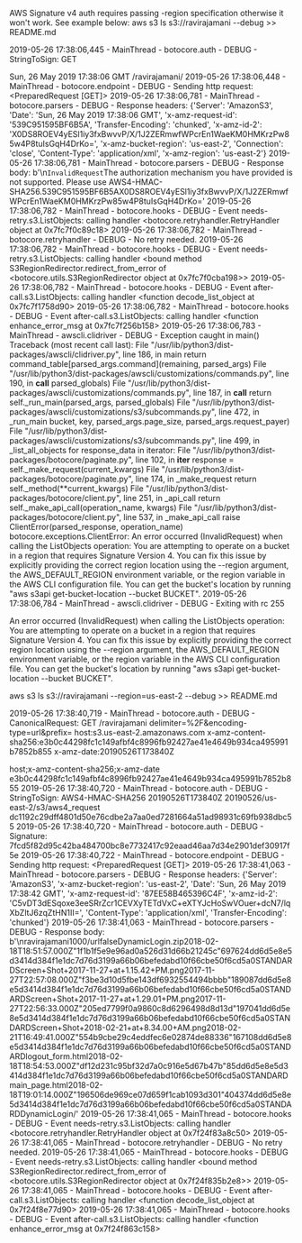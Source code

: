 AWS Signature v4 auth requires passing -region specification otherwise it won't work. See example below:
aws s3 ls s3://ravirajamani --debug >> README.md

2019-05-26 17:38:06,445 - MainThread - botocore.auth - DEBUG - StringToSign:
GET


Sun, 26 May 2019 17:38:06 GMT
/ravirajamani/
2019-05-26 17:38:06,448 - MainThread - botocore.endpoint - DEBUG - Sending http request: <PreparedRequest [GET]>
2019-05-26 17:38:06,781 - MainThread - botocore.parsers - DEBUG - Response headers: {'Server': 'AmazonS3', 'Date': 'Sun, 26 May 2019 17:38:06 GMT', 'x-amz-request-id': '539C951595BF6B5A', 'Transfer-Encoding': 'chunked', 'x-amz-id-2': 'X0DS8ROEV4yESl1iy3fxBwvvP/X/1J2ZERmwfWPcrEn1WaeKM0HMKrzPw85w4P8tuIsGqH4DrKo=', 'x-amz-bucket-region': 'us-east-2', 'Connection': 'close', 'Content-Type': 'application/xml', 'x-amz-region': 'us-east-2'}
2019-05-26 17:38:06,781 - MainThread - botocore.parsers - DEBUG - Response body:
b'<?xml version="1.0" encoding="UTF-8"?>\n<Error><Code>InvalidRequest</Code><Message>The authorization mechanism you have provided is not supported. Please use AWS4-HMAC-SHA256.</Message><RequestId>539C951595BF6B5A</RequestId><HostId>X0DS8ROEV4yESl1iy3fxBwvvP/X/1J2ZERmwfWPcrEn1WaeKM0HMKrzPw85w4P8tuIsGqH4DrKo=</HostId></Error>'
2019-05-26 17:38:06,782 - MainThread - botocore.hooks - DEBUG - Event needs-retry.s3.ListObjects: calling handler <botocore.retryhandler.RetryHandler object at 0x7fc7f0c89c18>
2019-05-26 17:38:06,782 - MainThread - botocore.retryhandler - DEBUG - No retry needed.
2019-05-26 17:38:06,782 - MainThread - botocore.hooks - DEBUG - Event needs-retry.s3.ListObjects: calling handler <bound method S3RegionRedirector.redirect_from_error of <botocore.utils.S3RegionRedirector object at 0x7fc7f0cba198>>
2019-05-26 17:38:06,782 - MainThread - botocore.hooks - DEBUG - Event after-call.s3.ListObjects: calling handler <function decode_list_object at 0x7fc7f1758d90>
2019-05-26 17:38:06,782 - MainThread - botocore.hooks - DEBUG - Event after-call.s3.ListObjects: calling handler <function enhance_error_msg at 0x7fc7f256b158>
2019-05-26 17:38:06,783 - MainThread - awscli.clidriver - DEBUG - Exception caught in main()
Traceback (most recent call last):
  File "/usr/lib/python3/dist-packages/awscli/clidriver.py", line 186, in main
    return command_table[parsed_args.command](remaining, parsed_args)
  File "/usr/lib/python3/dist-packages/awscli/customizations/commands.py", line 190, in __call__
    parsed_globals)
  File "/usr/lib/python3/dist-packages/awscli/customizations/commands.py", line 187, in __call__
    return self._run_main(parsed_args, parsed_globals)
  File "/usr/lib/python3/dist-packages/awscli/customizations/s3/subcommands.py", line 472, in _run_main
    bucket, key, parsed_args.page_size, parsed_args.request_payer)
  File "/usr/lib/python3/dist-packages/awscli/customizations/s3/subcommands.py", line 499, in _list_all_objects
    for response_data in iterator:
  File "/usr/lib/python3/dist-packages/botocore/paginate.py", line 102, in __iter__
    response = self._make_request(current_kwargs)
  File "/usr/lib/python3/dist-packages/botocore/paginate.py", line 174, in _make_request
    return self._method(**current_kwargs)
  File "/usr/lib/python3/dist-packages/botocore/client.py", line 251, in _api_call
    return self._make_api_call(operation_name, kwargs)
  File "/usr/lib/python3/dist-packages/botocore/client.py", line 537, in _make_api_call
    raise ClientError(parsed_response, operation_name)
botocore.exceptions.ClientError: An error occurred (InvalidRequest) when calling the ListObjects operation: You are attempting to operate on a bucket in a region that requires Signature Version 4.  You can fix this issue by explicitly providing the correct region location using the --region argument, the AWS_DEFAULT_REGION environment variable, or the region variable in the AWS CLI configuration file.  You can get the bucket's location by running "aws s3api get-bucket-location --bucket BUCKET".
2019-05-26 17:38:06,784 - MainThread - awscli.clidriver - DEBUG - Exiting with rc 255

An error occurred (InvalidRequest) when calling the ListObjects operation: You are attempting to operate on a bucket in a region that requires Signature Version 4.  You can fix this issue by explicitly providing the correct region location using the --region argument, the AWS_DEFAULT_REGION environment variable, or the region variable in the AWS CLI configuration file.  You can get the bucket's location by running "aws s3api get-bucket-location --bucket BUCKET".



aws s3 ls s3://ravirajamani --region=us-east-2 --debug >> README.md

2019-05-26 17:38:40,719 - MainThread - botocore.auth - DEBUG - CanonicalRequest:
GET
/ravirajamani
delimiter=%2F&encoding-type=url&prefix=
host:s3.us-east-2.amazonaws.com
x-amz-content-sha256:e3b0c44298fc1c149afbf4c8996fb92427ae41e4649b934ca495991b7852b855
x-amz-date:20190526T173840Z

host;x-amz-content-sha256;x-amz-date
e3b0c44298fc1c149afbf4c8996fb92427ae41e4649b934ca495991b7852b855
2019-05-26 17:38:40,720 - MainThread - botocore.auth - DEBUG - StringToSign:
AWS4-HMAC-SHA256
20190526T173840Z
20190526/us-east-2/s3/aws4_request
dc1192c29dff4801d50e76cdbe2a7aa0ed7281664a51ad98931c69fb938dbc55
2019-05-26 17:38:40,720 - MainThread - botocore.auth - DEBUG - Signature:
7fcd5f82d95c42ba484700bc8e7732417c92eaad46aa7d34e2901def30917f5e
2019-05-26 17:38:40,722 - MainThread - botocore.endpoint - DEBUG - Sending http request: <PreparedRequest [GET]>
2019-05-26 17:38:41,063 - MainThread - botocore.parsers - DEBUG - Response headers: {'Server': 'AmazonS3', 'x-amz-bucket-region': 'us-east-2', 'Date': 'Sun, 26 May 2019 17:38:42 GMT', 'x-amz-request-id': '87EE58B465396C4F', 'x-amz-id-2': 'C5vDT3dESqoxe3eeSRrZcr1CEVXyTETdVxC+eXTYJcHoSwVOuer+dcN7/lqXbZltJ6zqZtHN1II=', 'Content-Type': 'application/xml', 'Transfer-Encoding': 'chunked'}
2019-05-26 17:38:41,063 - MainThread - botocore.parsers - DEBUG - Response body:
b'<?xml version="1.0" encoding="UTF-8"?>\n<ListBucketResult xmlns="http://s3.amazonaws.com/doc/2006-03-01/"><Name>ravirajamani</Name><Prefix></Prefix><Marker></Marker><MaxKeys>1000</MaxKeys><Delimiter>/</Delimiter><EncodingType>url</EncodingType><IsTruncated>false</IsTruncated><Contents><Key>DynamicLogin.zip</Key><LastModified>2018-02-18T18:51:57.000Z</LastModified><ETag>&quot;1f1b1f5e9e96ad0a526d31d66b21245c&quot;</ETag><Size>697624</Size><Owner><ID>dd6d5e8e5d3414d384f1e1dc7d76d3199a66b06befedabd10f66cbe50f6cd5a0</ID></Owner><StorageClass>STANDARD</StorageClass></Contents><Contents><Key>Screen+Shot+2017-11-27+at+1.15.42+PM.png</Key><LastModified>2017-11-27T22:57:08.000Z</LastModified><ETag>&quot;f3be3d10d5fbe143df6932554494bbbb&quot;</ETag><Size>189087</Size><Owner><ID>dd6d5e8e5d3414d384f1e1dc7d76d3199a66b06befedabd10f66cbe50f6cd5a0</ID></Owner><StorageClass>STANDARD</StorageClass></Contents><Contents><Key>Screen+Shot+2017-11-27+at+1.29.01+PM.png</Key><LastModified>2017-11-27T22:56:33.000Z</LastModified><ETag>&quot;205ed7799f0a9860c8d6296498d8d13d&quot;</ETag><Size>197041</Size><Owner><ID>dd6d5e8e5d3414d384f1e1dc7d76d3199a66b06befedabd10f66cbe50f6cd5a0</ID></Owner><StorageClass>STANDARD</StorageClass></Contents><Contents><Key>Screen+Shot+2018-02-21+at+8.34.00+AM.png</Key><LastModified>2018-02-21T16:49:41.000Z</LastModified><ETag>&quot;554b9cbe29c4eddfec6e02874de88336&quot;</ETag><Size>167108</Size><Owner><ID>dd6d5e8e5d3414d384f1e1dc7d76d3199a66b06befedabd10f66cbe50f6cd5a0</ID></Owner><StorageClass>STANDARD</StorageClass></Contents><Contents><Key>logout_form.html</Key><LastModified>2018-02-18T18:54:53.000Z</LastModified><ETag>&quot;df12d231c95bf32d7a0c916e5d67b47b&quot;</ETag><Size>85</Size><Owner><ID>dd6d5e8e5d3414d384f1e1dc7d76d3199a66b06befedabd10f66cbe50f6cd5a0</ID></Owner><StorageClass>STANDARD</StorageClass></Contents><Contents><Key>main_page.html</Key><LastModified>2018-02-18T19:01:14.000Z</LastModified><ETag>&quot;196506de969ce07d659f1cab1093d301&quot;</ETag><Size>404374</Size><Owner><ID>dd6d5e8e5d3414d384f1e1dc7d76d3199a66b06befedabd10f66cbe50f6cd5a0</ID></Owner><StorageClass>STANDARD</StorageClass></Contents><CommonPrefixes><Prefix>DynamicLogin/</Prefix></CommonPrefixes></ListBucketResult>'
2019-05-26 17:38:41,065 - MainThread - botocore.hooks - DEBUG - Event needs-retry.s3.ListObjects: calling handler <botocore.retryhandler.RetryHandler object at 0x7f24f83a8c50>
2019-05-26 17:38:41,065 - MainThread - botocore.retryhandler - DEBUG - No retry needed.
2019-05-26 17:38:41,065 - MainThread - botocore.hooks - DEBUG - Event needs-retry.s3.ListObjects: calling handler <bound method S3RegionRedirector.redirect_from_error of <botocore.utils.S3RegionRedirector object at 0x7f24f835b2e8>>
2019-05-26 17:38:41,065 - MainThread - botocore.hooks - DEBUG - Event after-call.s3.ListObjects: calling handler <function decode_list_object at 0x7f24f8e77d90>
2019-05-26 17:38:41,065 - MainThread - botocore.hooks - DEBUG - Event after-call.s3.ListObjects: calling handler <function enhance_error_msg at 0x7f24f863c158>

